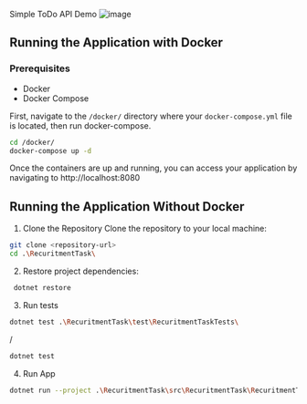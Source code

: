 Simple ToDo API Demo
![image](https://github.com/user-attachments/assets/9014ed32-3127-47ab-bb41-cb155154b07d)

## Running the Application with Docker

### Prerequisites

- Docker
- Docker Compose
  
First, navigate to the `/docker/` directory where your `docker-compose.yml` file is located, then run docker-compose.

```bash
cd /docker/
docker-compose up -d
```
Once the containers are up and running, you can access your application by navigating to http://localhost:8080


## Running the Application Without Docker
1. Clone the Repository
Clone the repository to your local machine:

```bash
git clone <repository-url>
cd .\RecuritmentTask\
```

2. Restore project dependencies:
```bash
 dotnet restore
```

3. Run tests
```bash
dotnet test .\RecuritmentTask\test\RecuritmentTaskTests\
```
/
```bash
dotnet test
```
4. Run App
```bash
dotnet run --project .\RecuritmentTask\src\RecuritmentTask\RecuritmentTask.csproj
```
